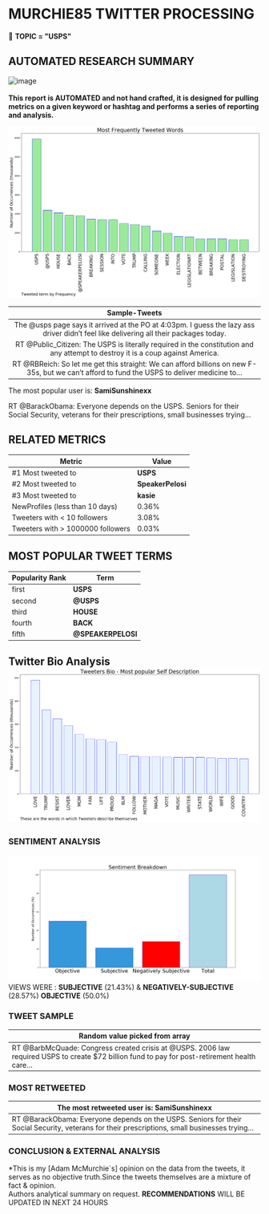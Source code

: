 # MURCHIE85 TWITTER PROCESSING 
&#x1F34E; **TOPIC = "USPS"**

## AUTOMATED RESEARCH SUMMARY

![image](https://marketingplatform.google.com/about/static/images/gmp/analytics-smb-benefit.jpg)
<br></br>
<b> This report is AUTOMATED and not hand crafted, it is designed for pulling metrics on a given keyword or hashtag and performs a series of reporting and analysis.</b>



![image](TWEETS.png)



|                **Sample-Tweets**        |
| :-------------: |
| The @usps page says it arrived at the PO at 4:03pm. I guess the lazy ass driver didn’t feel like delivering all their packages today. |
| RT @Public_Citizen: The USPS is literally required in the constitution and any attempt to destroy it is a coup against America. |
| RT @RBReich: So let me get this straight: We can afford billions on new F-35s, but we can’t afford to fund the USPS to deliver medicine to… |

The most popular user is: **SamiSunshinexx**
<div class="alert alert-block alert-danger"> RT @BarackObama: Everyone depends on the USPS. Seniors for their Social Security, veterans for their prescriptions, small businesses trying…</div>

## RELATED METRICS<br>
| Metric | Value |
| ------------- | ------------- |
| #1 Most tweeted to  | **USPS** |
| #2 Most tweeted to  | **SpeakerPelosi** |
| #3 Most tweeted to  | **kasie** |
| NewProfiles (less than 10 days) | 0.36%  |
| Tweeters with < 10 followers  | 3.08%|
| Tweeters with > 1000000 followers  | 0.03%  |



## MOST POPULAR TWEET TERMS 


| Popularity Rank  | Term |
| ------------- | ------------- |
| first  | **USPS**  |
| second  | **@USPS**  |
| third  | **HOUSE** |
| fourth  | **BACK**  |
| fifth  | **@SPEAKERPELOSI**  |


## Twitter Bio Analysis![image](BIO.png)
### SENTIMENT ANALYSIS
![image](sentiment.png)
VIEWS WERE : **SUBJECTIVE**  (21.43%) & **NEGATIVELY-SUBJECTIVE** (28.57%) **OBJECTIVE** (50.0%)

### TWEET SAMPLE 
| Random value picked from array |
| ------------- |
|RT @BarbMcQuade: Congress created crisis at @USPS. 2006 law required USPS to create $72 billion fund to pay for post-retirement health care… |

### MOST RETWEETED 

| The most retweeted user is: **SamiSunshinexx**  |
| ------------- |
| RT @BarackObama: Everyone depends on the USPS. Seniors for their Social Security, veterans for their prescriptions, small businesses trying… |

### CONCLUSION & EXTERNAL ANALYSIS

*This is my [Adam McMurchie`s] opinion on the data from the tweets, it serves as no objective truth.Since the tweets themselves are a mixture of fact & opinion.<br>
Authors analytical summary on request.
**RECOMMENDATIONS** WILL BE UPDATED IN NEXT  24 HOURS <br>
